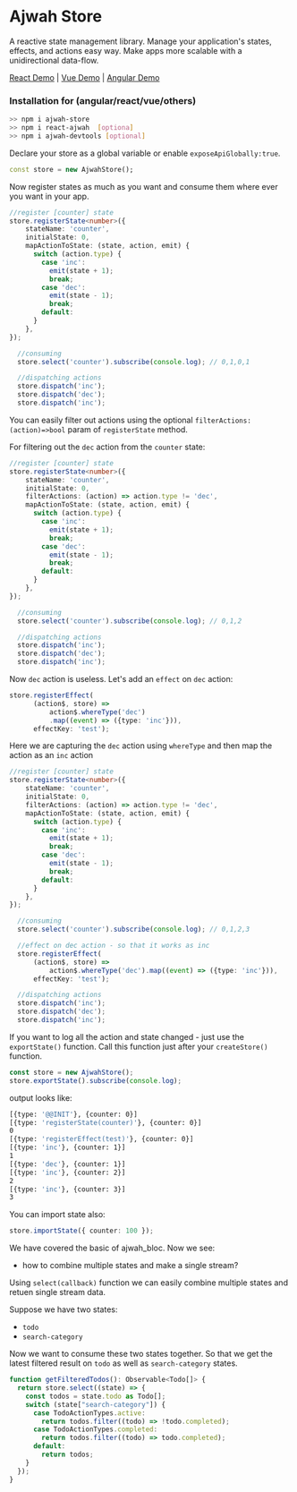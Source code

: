 # Ajwah Store

A reactive state management library. Manage your application's states, effects, and actions easy way. Make apps more scalable with a unidirectional data-flow.

[React Demo](https://stackblitz.com/edit/react-ts-cb9zfa?file=index.tsx) | [Vue Demo](https://stackblitz.com/edit/vue-ajwah-store?file=src%2FApp.vue) | [Angular Demo](https://stackblitz.com/edit/angular-ajwah-test?file=src%2Fapp%2FcounterState.ts)

### Installation for (angular/react/vue/others)

```sh
>> npm i ajwah-store
>> npm i react-ajwah  [optiona]
>> npm i ajwah-devtools [optional]
```

Declare your store as a global variable or enable `exposeApiGlobally:true`.

```dart
const store = new AjwahStore();
```

Now register states as much as you want and consume them where ever you want in your app.

```ts
//register [counter] state
store.registerState<number>({
    stateName: 'counter',
    initialState: 0,
    mapActionToState: (state, action, emit) {
      switch (action.type) {
        case 'inc':
          emit(state + 1);
          break;
        case 'dec':
          emit(state - 1);
          break;
        default:
      }
    },
});

  //consuming
  store.select('counter').subscribe(console.log); // 0,1,0,1

  //dispatching actions
  store.dispatch('inc');
  store.dispatch('dec');
  store.dispatch('inc');
```

You can easily filter out actions using the optional `filterActions:(action)=>bool` param of `registerState` method.

For filtering out the `dec` action from the `counter` state:

```ts
//register [counter] state
store.registerState<number>({
    stateName: 'counter',
    initialState: 0,
    filterActions: (action) => action.type != 'dec',
    mapActionToState: (state, action, emit) {
      switch (action.type) {
        case 'inc':
          emit(state + 1);
          break;
        case 'dec':
          emit(state - 1);
          break;
        default:
      }
    },
});

  //consuming
  store.select('counter').subscribe(console.log); // 0,1,2

  //dispatching actions
  store.dispatch('inc');
  store.dispatch('dec');
  store.dispatch('inc');

```

Now `dec` action is useless. Let's add an `effect` on `dec` action:

```ts
store.registerEffect(
      (action$, store) =>
          action$.whereType('dec')
          .map((event) => ({type: 'inc'})),
      effectKey: 'test');

```

Here we are capturing the `dec` action using `whereType` and then map the action as an `inc` action

```ts
//register [counter] state
store.registerState<number>({
    stateName: 'counter',
    initialState: 0,
    filterActions: (action) => action.type != 'dec',
    mapActionToState: (state, action, emit) {
      switch (action.type) {
        case 'inc':
          emit(state + 1);
          break;
        case 'dec':
          emit(state - 1);
          break;
        default:
      }
    },
});

  //consuming
  store.select('counter').subscribe(console.log); // 0,1,2,3

  //effect on dec action - so that it works as inc
  store.registerEffect(
      (action$, store) =>
          action$.whereType('dec').map((event) => ({type: 'inc'})),
      effectKey: 'test');

  //dispatching actions
  store.dispatch('inc');
  store.dispatch('dec');
  store.dispatch('inc');

```

If you want to log all the action and state changed - just use the `exportState()` function. Call this function just after your `createStore()` function.

```ts
const store = new AjwahStore();
store.exportState().subscribe(console.log);
```

output looks like:

```sh
[{type: '@@INIT'}, {counter: 0}]
[{type: 'registerState(counter)'}, {counter: 0}]
0
[{type: 'registerEffect(test)'}, {counter: 0}]
[{type: 'inc'}, {counter: 1}]
1
[{type: 'dec'}, {counter: 1}]
[{type: 'inc'}, {counter: 2}]
2
[{type: 'inc'}, {counter: 3}]
3
```

You can import state also:

```ts
store.importState({ counter: 100 });
```

We have covered the basic of ajwah_bloc. Now we see:

- how to combine multiple states and make a single stream?

Using `select(callback)` function we can easily combine multiple states and retuen single stream data.

Suppose we have two states:

- `todo`
- `search-category`

Now we want to consume these two states together. So that we get the latest filtered result on `todo` as well as `search-category` states.

```ts
function getFilteredTodos(): Observable<Todo[]> {
  return store.select((state) => {
    const todos = state.todo as Todo[];
    switch (state["search-category"]) {
      case TodoActionTypes.active:
        return todos.filter((todo) => !todo.completed);
      case TodoActionTypes.completed:
        return todos.filter((todo) => todo.completed);
      default:
        return todos;
    }
  });
}
```
